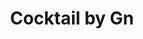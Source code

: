 ---
title: "Cocktail by Gn"
url: /karachi/cocktail-by-gn-v26g-2r3-bismillah-market-shop-41-a-3rd-floor-phase-ii-karim-centre-saddar-karachi-artillery-maidan/
shop: wholesale
---
